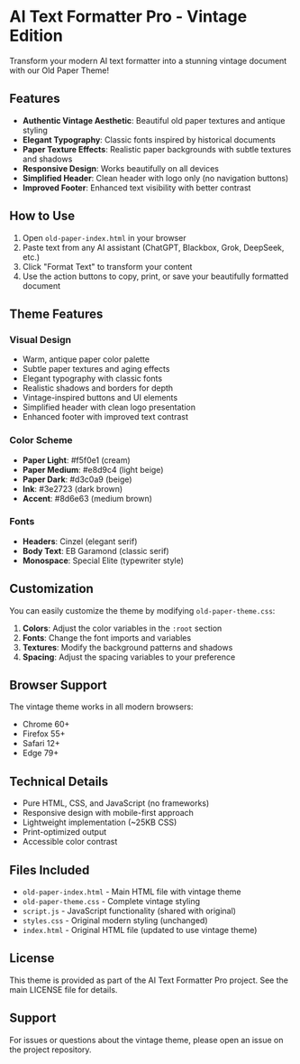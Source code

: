 # AI Text Formatter Pro - Vintage Edition

Transform your modern AI text formatter into a stunning vintage document with our Old Paper Theme!

## Features

- **Authentic Vintage Aesthetic**: Beautiful old paper textures and antique styling
- **Elegant Typography**: Classic fonts inspired by historical documents
- **Paper Texture Effects**: Realistic paper backgrounds with subtle textures and shadows
- **Responsive Design**: Works beautifully on all devices
- **Simplified Header**: Clean header with logo only (no navigation buttons)
- **Improved Footer**: Enhanced text visibility with better contrast

## How to Use

1. Open `old-paper-index.html` in your browser
2. Paste text from any AI assistant (ChatGPT, Blackbox, Grok, DeepSeek, etc.)
3. Click "Format Text" to transform your content
4. Use the action buttons to copy, print, or save your beautifully formatted document

## Theme Features

### Visual Design
- Warm, antique paper color palette
- Subtle paper textures and aging effects
- Elegant typography with classic fonts
- Realistic shadows and borders for depth
- Vintage-inspired buttons and UI elements
- Simplified header with clean logo presentation
- Enhanced footer with improved text contrast

### Color Scheme
- **Paper Light**: #f5f0e1 (cream)
- **Paper Medium**: #e8d9c4 (light beige)
- **Paper Dark**: #d3c0a9 (beige)
- **Ink**: #3e2723 (dark brown)
- **Accent**: #8d6e63 (medium brown)

### Fonts
- **Headers**: Cinzel (elegant serif)
- **Body Text**: EB Garamond (classic serif)
- **Monospace**: Special Elite (typewriter style)

## Customization

You can easily customize the theme by modifying `old-paper-theme.css`:

1. **Colors**: Adjust the color variables in the `:root` section
2. **Fonts**: Change the font imports and variables
3. **Textures**: Modify the background patterns and shadows
4. **Spacing**: Adjust the spacing variables to your preference

## Browser Support

The vintage theme works in all modern browsers:
- Chrome 60+
- Firefox 55+
- Safari 12+
- Edge 79+

## Technical Details

- Pure HTML, CSS, and JavaScript (no frameworks)
- Responsive design with mobile-first approach
- Lightweight implementation (~25KB CSS)
- Print-optimized output
- Accessible color contrast

## Files Included

- `old-paper-index.html` - Main HTML file with vintage theme
- `old-paper-theme.css` - Complete vintage styling
- `script.js` - JavaScript functionality (shared with original)
- `styles.css` - Original modern styling (unchanged)
- `index.html` - Original HTML file (updated to use vintage theme)

## License

This theme is provided as part of the AI Text Formatter Pro project. See the main LICENSE file for details.

## Support

For issues or questions about the vintage theme, please open an issue on the project repository.